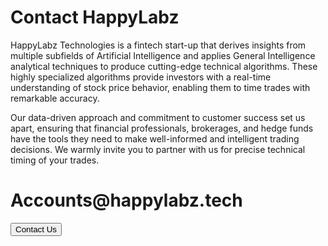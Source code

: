 <link rel="stylesheet" href="contact.css" />


<h1 class="header">Contact HappyLabz</h1>

<p class="friendlyWording">
  HappyLabz Technologies is a fintech start-up that derives insights from 
  multiple subfields of Artificial Intelligence and applies General Intelligence 
  analytical techniques to produce cutting-edge technical algorithms. These 
  highly specialized algorithms provide investors with a real-time understanding of 
  stock price behavior, enabling them to time trades with remarkable accuracy. 
</p>
<p class="friendlyWording">
  Our data-driven approach and commitment to customer
  success set us apart, ensuring that financial professionals, brokerages,
  and hedge funds have the tools they need to make well-informed and
  intelligent trading decisions. We warmly invite you to partner with us for
  precise technical timing of your trades.
</p>

<div class="contactBox">
  <div class="boxGrid">
    <h1>Accounts@happylabz.tech</h1>
    <!-- <li style="float: right"> -->
    <a href="mailto:accounts@happylabz.tech?subject=Let's Talk">
      <button>Contact Us</button>
    </a>
    <!-- </li> -->
  </div>
</div>

